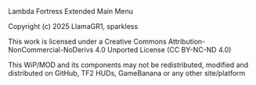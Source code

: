 Lambda Fortress Extended Main Menu

Copyright (c) 2025 LlamaGR1, sparkless

This work is licensed under a Creative Commons Attribution-NonCommercial-NoDerivs 4.0 Unported License (CC BY-NC-ND 4.0)

This WiP/MOD and its components may not be redistributed, modified and distributed on GitHub, TF2 HUDs, GameBanana or any other site/platform